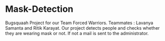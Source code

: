 # Mask-Detection
Bugsquaah Project for our Team Forced Warriors.
Teammates : Lavanya Samanta and Ritik Karayat.
Our project detects people and checks whether they are wearing mask or not. If not a mail is sent to the administrator.
